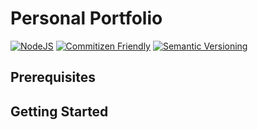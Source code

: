 # Personal Portfolio

[![NodeJS](https://img.shields.io/badge/NodeJS-18.17.1-green)](https://nodejs.org/docs/latest-v18.x/api/) [![Commitizen Friendly](https://img.shields.io/badge/commitizen-friendly-brightgreen.svg)](http://commitizen.github.io/cz-cli/) [![Semantic Versioning](https://img.shields.io/badge/Semantic%20Versioning-2.0.0-green)](https://semver.org/spec/v2.0.0.html)

## Prerequisites

## Getting Started
